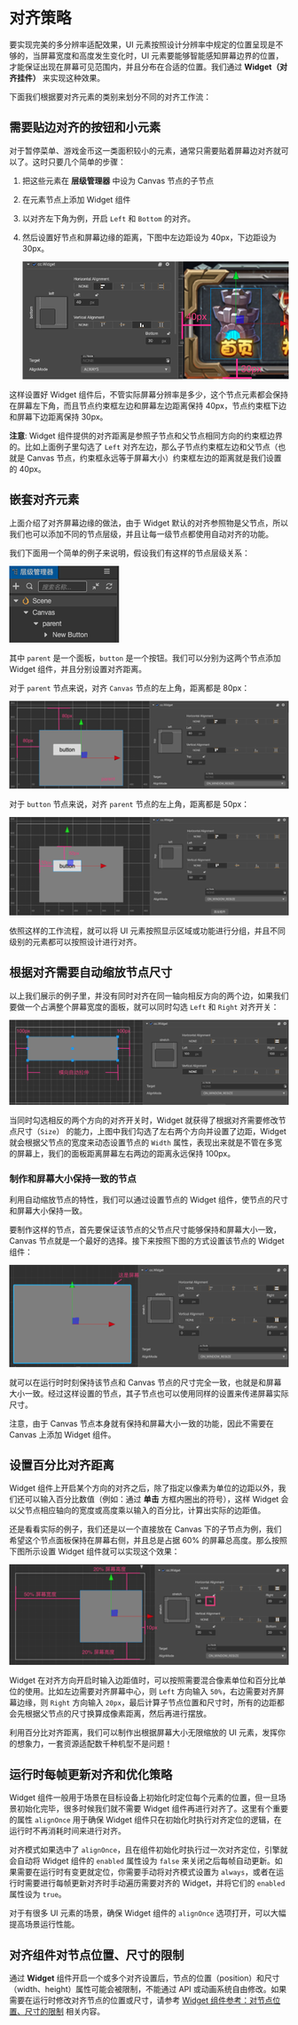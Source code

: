 # 对齐策略

要实现完美的多分辨率适配效果，UI 元素按照设计分辨率中规定的位置呈现是不够的，当屏幕宽度和高度发生变化时，UI 元素要能够智能感知屏幕边界的位置，才能保证出现在屏幕可见范围内，并且分布在合适的位置。我们通过 **Widget（对齐挂件）** 来实现这种效果。

下面我们根据要对齐元素的类别来划分不同的对齐工作流：

## 需要贴边对齐的按钮和小元素

对于暂停菜单、游戏金币这一类面积较小的元素，通常只需要贴着屏幕边对齐就可以了。这时只要几个简单的步骤：

1. 把这些元素在 **层级管理器** 中设为 Canvas 节点的子节点
2. 在元素节点上添加 Widget 组件
3. 以对齐左下角为例，开启 `Left` 和 `Bottom` 的对齐。
4. 然后设置好节点和屏幕边缘的距离，下图中左边距设为 40px，下边距设为 30px。

    ![align left bottom](widget-align/align-basic.png)

这样设置好 Widget 组件后，不管实际屏幕分辨率是多少，这个节点元素都会保持在屏幕左下角，而且节点约束框左边和屏幕左边距离保持 40px，节点约束框下边和屏幕下边距离保持 30px。

**注意**: Widget 组件提供的对齐距离是参照子节点和父节点相同方向的约束框边界的。比如上面例子里勾选了 `Left` 对齐左边，那么子节点约束框左边和父节点（也就是 Canvas 节点，约束框永远等于屏幕大小）约束框左边的距离就是我们设置的 40px。

## 嵌套对齐元素

上面介绍了对齐屏幕边缘的做法，由于 Widget 默认的对齐参照物是父节点，所以我们也可以添加不同的节点层级，并且让每一级节点都使用自动对齐的功能。

我们下面用一个简单的例子来说明，假设我们有这样的节点层级关系：

![nested nodes](widget-align/hierarchy.png)

其中 `parent` 是一个面板，`button` 是一个按钮。我们可以分别为这两个节点添加 Widget 组件，并且分别设置对齐距离。

对于 `parent` 节点来说，对齐 `Canvas` 节点的左上角，距离都是 80px：

![nested outer element](widget-align/nested-outer.png)

对于 `button` 节点来说，对齐 `parent` 节点的左上角，距离都是 50px：

![nested inner element](widget-align/nested-inner.png)

依照这样的工作流程，就可以将 UI 元素按照显示区域或功能进行分组，并且不同级别的元素都可以按照设计进行对齐。

## 根据对齐需要自动缩放节点尺寸

以上我们展示的例子里，并没有同时对齐在同一轴向相反方向的两个边，如果我们要做一个占满整个屏幕宽度的面板，就可以同时勾选 `Left` 和 `Right` 对齐开关：

![stretch](widget-align/stretch.png)

当同时勾选相反的两个方向的对齐开关时，Widget 就获得了根据对齐需要修改节点尺寸（`Size`） 的能力，上图中我们勾选了左右两个方向并设置了边距，Widget 就会根据父节点的宽度来动态设置节点的 `Width` 属性，表现出来就是不管在多宽的屏幕上，我们的面板距离屏幕左右两边的距离永远保持 100px。

### 制作和屏幕大小保持一致的节点

利用自动缩放节点的特性，我们可以通过设置节点的 Widget 组件，使节点的尺寸和屏幕大小保持一致。

要制作这样的节点，首先要保证该节点的父节点尺寸能够保持和屏幕大小一致，Canvas 节点就是一个最好的选择。接下来按照下图的方式设置该节点的 Widget 组件：

![full screen node](widget-align/full-screen.png)

就可以在运行时时刻保持该节点和 Canvas 节点的尺寸完全一致，也就是和屏幕大小一致。经过这样设置的节点，其子节点也可以使用同样的设置来传递屏幕实际尺寸。

注意，由于 Canvas 节点本身就有保持和屏幕大小一致的功能，因此不需要在 Canvas 上添加 Widget 组件。

## 设置百分比对齐距离

Widget 组件上开启某个方向的对齐之后，除了指定以像素为单位的边距以外，我们还可以输入百分比数值（例如：通过 **单击** 方框内圈出的符号），这样 Widget 会以父节点相应轴向的宽度或高度乘以输入的百分比，计算出实际的边距值。

还是看看实际的例子，我们还是以一个直接放在 Canvas 下的子节点为例，我们希望这个节点面板保持在屏幕右侧，并且总是占据 60% 的屏幕总高度。那么按照下图所示设置 Widget 组件就可以实现这个效果：

![percentage](widget-align/percentage.png)

Widget 在对齐方向开启时输入边距值时，可以按照需要混合像素单位和百分比单位的使用。比如左边需要对齐屏幕中心，则 `Left` 方向输入 `50%`，右边需要对齐屏幕边缘，则 `Right` 方向输入 `20px`，最后计算子节点位置和尺寸时，所有的边距都会先根据父节点的尺寸换算成像素距离，然后再进行摆放。

利用百分比对齐距离，我们可以制作出根据屏幕大小无限缩放的 UI 元素，发挥你的想象力，一套资源适配数千种机型不是问题！

## 运行时每帧更新对齐和优化策略

Widget 组件一般用于场景在目标设备上初始化时定位每个元素的位置，但一旦场景初始化完毕，很多时候我们就不需要 Widget 组件再进行对齐了。这里有个重要的属性 `alignOnce` 用于确保 Widget 组件只在初始化时执行对齐定位的逻辑，在运行时不再消耗时间来进行对齐。

对齐模式如果选中了 `alignOnce`，且在组件初始化时执行过一次对齐定位，引擎就会自动将 Widget 组件的 `enabled` 属性设为 `false` 来关闭之后每帧自动更新。如果需要在运行时有变更就定位，你需要手动将对齐模式设置为 `always`，或者在运行时需要进行每帧更新对齐时手动遍历需要对齐的 Widget，并将它们的 `enabled` 属性设为 `true`。

对于有很多 UI 元素的场景，确保 Widget 组件的 `alignOnce` 选项打开，可以大幅提高场景运行性能。

## 对齐组件对节点位置、尺寸的限制

通过 **Widget** 组件开启一个或多个对齐设置后，节点的位置（position）和尺寸（width、height）属性可能会被限制，不能通过 API 或动画系统自由修改。如果需要在运行时修改对齐节点的位置或尺寸，请参考 [Widget 组件参考：对节点位置、尺寸的限制](../editor/widget.md#%E5%AF%B9%E8%8A%82%E7%82%B9%E4%BD%8D%E7%BD%AE%E3%80%81%E5%B0%BA%E5%AF%B8%E7%9A%84%E9%99%90%E5%88%B6) 相关内容。
